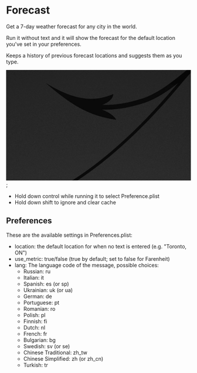 # Forecast

Get a 7-day weather forecast for any city in the world.

Run it without text and it will show the forecast for the default location you've set in your
preferences. 

Keeps a history of previous forecast locations and suggests them as you type.

![](img/01.gif);

* Hold down control while running it to select Preference.plist
* Hold down shift to ignore and clear cache

## Preferences

These are the available settings in Preferences.plist:

* location: the default location for when no text is entered (e.g. "Toronto, ON")
* use_metric: true/false (true by default; set to false for Farenheit)
* lang: The language code of the message, possible choices: 
    * Russian: ru
    * Italian: it
    * Spanish: es (or sp)
    * Ukrainian: uk (or ua)
    * German: de
    * Portuguese: pt
    * Romanian: ro
    * Polish: pl
    * Finnish: fi
    * Dutch: nl
    * French: fr
    * Bulgarian: bg
    * Swedish: sv (or se)
    * Chinese Traditional: zh_tw
    * Chinese Simplified: zh (or zh_cn)
    * Turkish: tr

